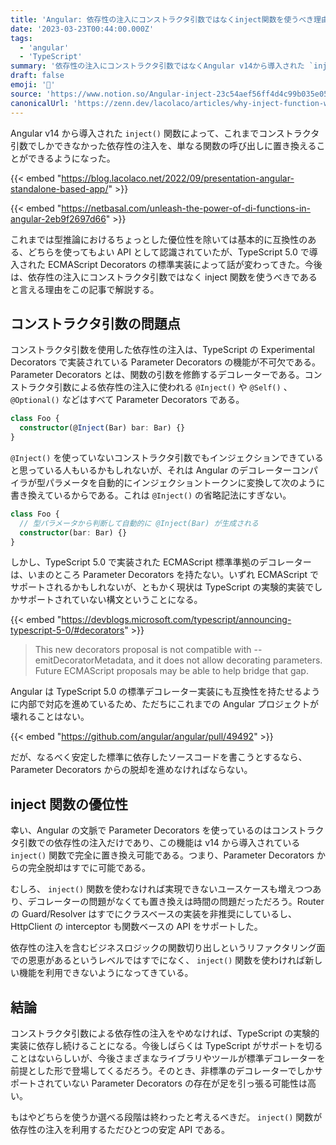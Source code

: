 ```yaml
---
title: 'Angular: 依存性の注入にコンストラクタ引数ではなくinject関数を使うべき理由'
date: '2023-03-23T00:44:00.000Z'
tags:
  - 'angular'
  - 'TypeScript'
summary: '依存性の注入にコンストラクタ引数ではなくAngular v14から導入された `inject()` 関数を使うべきであると言える理由を解説する。'
draft: false
emoji: '📝'
source: 'https://www.notion.so/Angular-inject-23c54aef56ff4d4c99b035e052b80056'
canonicalUrl: 'https://zenn.dev/lacolaco/articles/why-inject-function-wins'
---
```


Angular v14 から導入された `inject()` 関数によって、これまでコンストラクタ引数でしかできなかった依存性の注入を、単なる関数の呼び出しに置き換えることができるようになった。

{{< embed "https://blog.lacolaco.net/2022/09/presentation-angular-standalone-based-app/" >}}

{{< embed "https://netbasal.com/unleash-the-power-of-di-functions-in-angular-2eb9f2697d66" >}}

これまでは型推論におけるちょっとした優位性を除いては基本的に互換性のある、どちらを使ってもよい API として認識されていたが、TypeScript 5.0 で導入された ECMAScript Decorators の標準実装によって話が変わってきた。今後は、依存性の注入にコンストラクタ引数ではなく inject 関数を使うべきであると言える理由をこの記事で解説する。

## コンストラクタ引数の問題点

コンストラクタ引数を使用した依存性の注入は、TypeScript の Experimental Decorators で実装されている Parameter Decorators の機能が不可欠である。Parameter Decorators とは、関数の引数を修飾するデコレーターである。コンストラクタ引数による依存性の注入に使われる `@Inject()` や `@Self()` 、 `@Optional()` などはすべて Parameter Decorators である。

```typescript
class Foo {
  constructor(@Inject(Bar) bar: Bar) {}
}
```

`@Inject()` を使っていないコンストラクタ引数でもインジェクションできていると思っている人もいるかもしれないが、それは Angular のデコレーターコンパイラが型パラメータを自動的にインジェクショントークンに変換して次のように書き換えているからである。これは `@Inject()` の省略記法にすぎない。

```typescript
class Foo {
  // 型パラメータから判断して自動的に @Inject(Bar) が生成される
  constructor(bar: Bar) {}
}
```

しかし、TypeScript 5.0 で実装された ECMAScript 標準準拠のデコレーターは、いまのところ Parameter Decorators を持たない。いずれ ECMAScript でサポートされるかもしれないが、ともかく現状は TypeScript の実験的実装でしかサポートされていない構文ということになる。

{{< embed "https://devblogs.microsoft.com/typescript/announcing-typescript-5-0/#decorators" >}}

> This new decorators proposal is not compatible with --emitDecoratorMetadata, and it does not allow decorating parameters. Future ECMAScript proposals may be able to help bridge that gap.

Angular は TypeScript 5.0 の標準デコレーター実装にも互換性を持たせるように内部で対応を進めているため、ただちにこれまでの Angular プロジェクトが壊れることはない。

{{< embed "https://github.com/angular/angular/pull/49492" >}}

だが、なるべく安定した標準に依存したソースコードを書こうとするなら、Parameter Decorators からの脱却を進めなければならない。

## inject 関数の優位性

幸い、Angular の文脈で Parameter Decorators を使っているのはコンストラクタ引数での依存性の注入だけであり、この機能は v14 から導入されている `inject()` 関数で完全に置き換え可能である。つまり、Parameter Decorators からの完全脱却はすでに可能である。

むしろ、 `inject()` 関数を使わなければ実現できないユースケースも増えつつあり、デコレーターの問題がなくても置き換えは時間の問題だっただろう。Router の Guard/Resolver はすでにクラスベースの実装を非推奨にしているし、HttpClient の interceptor も関数ベースの API をサポートした。

依存性の注入を含むビジネスロジックの関数切り出しというリファクタリング面での恩恵があるというレベルではすでになく、 `inject()` 関数を使わければ新しい機能を利用できないようになってきている。

## 結論

コンストラクタ引数による依存性の注入をやめなければ、TypeScript の実験的実装に依存し続けることになる。今後しばらくは TypeScript がサポートを切ることはないらしいが、今後さまざまなライブラリやツールが標準デコレーターを前提とした形で登場してくるだろう。そのとき、非標準のデコレーターでしかサポートされていない Parameter Decorators の存在が足を引っ張る可能性は高い。

もはやどちらを使うか選べる段階は終わったと考えるべきだ。 `inject()` 関数が依存性の注入を利用するただひとつの安定 API である。
